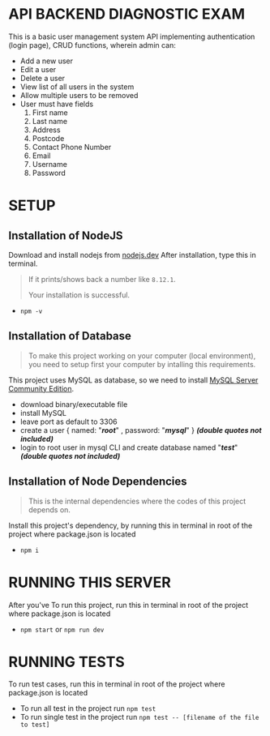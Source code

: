 # API BACKEND DIAGNOSTIC EXAM

This is a basic user management system API implementing authentication (login page), CRUD functions, wherein admin can:

- Add a new user
- Edit a user
- Delete a user
- View list of all users in the system
- Allow multiple users to be removed
- User must have fields
  1. First name
  2. Last name
  3. Address
  4. Postcode
  5. Contact Phone Number
  6. Email
  7. Username
  8. Password

# SETUP

## Installation of NodeJS

Download and install nodejs from [nodejs.dev](https://nodejs.dev/download)
After installation, type this in terminal.

> If it prints/shows back a number like `8.12.1`.
>
> Your installation is successful.

- `npm -v`

## Installation of Database

> To make this project working on your computer (local environment), you need to setup first your computer by intalling this requirements.

This project uses MySQL as database, so we need to install [MySQL Server Community Edition](https://dev.mysql.com/downloads/installer/).

- download binary/executable file
- install MySQL
- leave port as default to 3306
- create a user { named: "**_root_**" , password: "**_mysql_**" } **_(double quotes not included)_**
- login to root user in mysql CLI and create database named "**_test_**" **_(double quotes not included)_**

## Installation of Node Dependencies

> This is the internal dependencies where the codes of this project depends on.

Install this project's dependency, by running this in terminal in root of the project where package.json is located

- `npm i`

# RUNNING THIS SERVER

After you've
To run this project, run this in terminal in root of the project where package.json is located

- `npm start` or `npm run dev`

# RUNNING TESTS

To run test cases, run this in terminal in root of the project where package.json is located

- To run all test in the project run `npm test`
- To run single test in the project run `npm test -- [filename of the file to test]`

